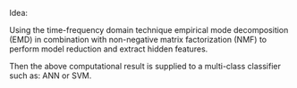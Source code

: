 Idea:

Using the time-frequency domain technique empirical mode decomposition (EMD) in combination with non-negative matrix factorization (NMF) to perform model reduction and extract hidden features.

Then the above computational result is supplied to a multi-class classifier such as: ANN or SVM.